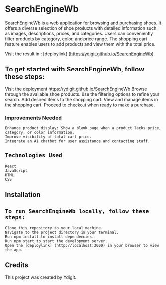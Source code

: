 # SearchEngineWb

SearchEngineWb is a web application for browsing and purchasing shoes. It offers a diverse selection of shoe products with detailed information such as images, descriptions, prices, and categories. Users can conveniently filter products by category, color, and price range. The shopping cart feature enables users to add products and view them with the total price.

Visit the result in : [deploylink] (https://ydigit.github.io/SearchEngineWb)

## To get started with SearchEngineWb, follow these steps:

Visit the deployment https://ydigit.github.io/SearchEngineWb
Browse through the available shoe products.
Use the filtering options to refine your search.
Add desired items to the shopping cart.
View and manage items in the shopping cart.
Proceed to checkout when ready to make a purchase.

### Improvements Needed

    Enhance product display: Show a blank page when a product lacks price, category, or color information.
    Improve visibility of total cart price.
    Integrate an AI chatbot for user assistance and contacting staff.

## `Technologies Used`

    React
    JavaScript
    HTML
    CSS

## Installation

## `To run SearchEngineWb locally, follow these steps:`

    Clone this repository to your local machine.
    Navigate to the project directory in your terminal.
    Run npm install to install dependencies.
    Run npm start to start the development server.
    Open the [deploylink] (http://localhost:3000) in your browser to view the app.

## Credits

This project was created by Ydigit.



